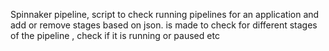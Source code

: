 Spinnaker pipeline, script to check running pipelines for an application and add or remove stages based on json. is made to check for different stages of the pipeline , check if it is running or paused etc
